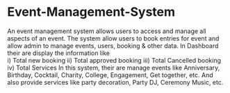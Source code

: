 # Event-Management-System
An event management system allows users to access and manage all aspects of an event. The system allow users to book entries for event and allow admin to manage events, users, booking & other data.
In Dashboard their are display the information like <br>
 i) Total new booking
 ii) Total approved booking
 iii) Total Cancelled booking
 iv) Total Services
 In this system, their are manage events like Anniversary, Birthday, Cocktail, Charity, College, Engagement, Get together, etc. And also provide services like party decoration, Party DJ, Ceremony Music, etc.
